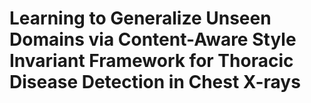 # Learning to Generalize Unseen Domains via Content-Aware Style Invariant Framework for Thoracic Disease Detection in Chest X-rays
